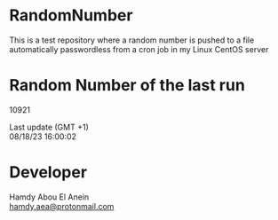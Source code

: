 # RandomNumber    
This is a test repository where a random number is pushed to a file automatically passwordless from a cron job in my Linux CentOS server    
# Random Number of the last run   
10921
      
Last update (GMT +1)    
08/18/23 16:00:02
# Developer    
Hamdy Abou El Anein   
hamdy.aea@protonmail.com
